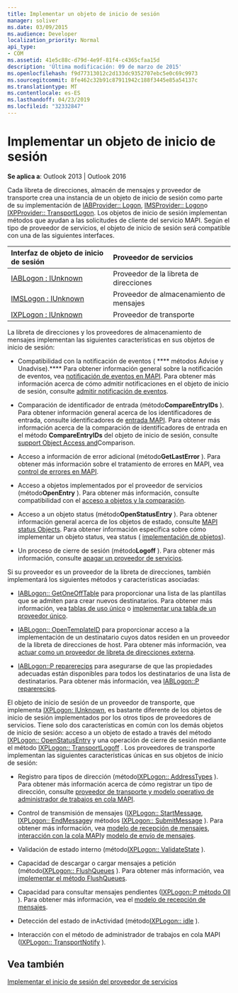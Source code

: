 ```yaml
---
title: Implementar un objeto de inicio de sesión
manager: soliver
ms.date: 03/09/2015
ms.audience: Developer
localization_priority: Normal
api_type:
- COM
ms.assetid: 41e5c88c-d79d-4e9f-81f4-c4365cfaa15d
description: 'Última modificación: 09 de marzo de 2015'
ms.openlocfilehash: f9d77313012c2d133dc9352707ebc5e0c69c9973
ms.sourcegitcommit: 8fe462c32b91c87911942c188f3445e85a54137c
ms.translationtype: MT
ms.contentlocale: es-ES
ms.lasthandoff: 04/23/2019
ms.locfileid: "32332847"
---
```

# <a name="implementing-a-logon-object"></a>Implementar un objeto de inicio de sesión

  
  
**Se aplica a**: Outlook 2013 | Outlook 2016 
  
Cada libreta de direcciones, almacén de mensajes y proveedor de transporte crea una instancia de un objeto de inicio de sesión como parte de su implementación de [IABProvider:: Logon](iabprovider-logon.md), [IMSProvider:: Logon](imsprovider-logon.md)o [IXPProvider:: TransportLogon](ixpprovider-transportlogon.md). Los objetos de inicio de sesión implementan métodos que ayudan a las solicitudes de cliente del servicio MAPI. Según el tipo de proveedor de servicios, el objeto de inicio de sesión será compatible con una de las siguientes interfaces. 
  
|**Interfaz de objeto de inicio de sesión**|**Proveedor de servicios**|
|:-----|:-----|
|[IABLogon : IUnknown](iablogoniunknown.md) <br/> |Proveedor de la libreta de direcciones  <br/> |
|[IMSLogon : IUnknown](imslogoniunknown.md) <br/> |Proveedor de almacenamiento de mensajes  <br/> |
|[IXPLogon : IUnknown](ixplogoniunknown.md) <br/> |Proveedor de transporte  <br/> |
   
La libreta de direcciones y los proveedores de almacenamiento de mensajes implementan las siguientes características en sus objetos de inicio de sesión:
  
- Compatibilidad con la notificación de eventos ( **** métodos Advise y Unadvise).**** Para obtener información general sobre la notificación de eventos, vea [notificación de eventos en MAPI](event-notification-in-mapi.md). Para obtener más información acerca de cómo admitir notificaciones en el objeto de inicio de sesión, consulte [admitir notificación de eventos](supporting-event-notification.md). 
    
- Comparación de identificador de entrada (método**CompareEntryIDs** ). Para obtener información general acerca de los identificadores de entrada, consulte identificadores de [entrada MAPI](mapi-entry-identifiers.md). Para obtener más información acerca de la comparación de identificadores de entrada en el método **CompareEntryIDs** del objeto de inicio de sesión, consulte [support Object Access and](supporting-object-access-and-comparison.md)Comparison.
    
- Acceso a información de error adicional (método**GetLastError** ). Para obtener más información sobre el tratamiento de errores en MAPI, vea [control de errores en MAPI](error-handling-in-mapi.md). 
    
- Acceso a objetos implementados por el proveedor de servicios (método**OpenEntry** ). Para obtener más información, consulte compatibilidad con el [acceso a objetos y la comparación](supporting-object-access-and-comparison.md).
    
- Acceso a un objeto status (método**OpenStatusEntry** ). Para obtener información general acerca de los objetos de estado, consulte [MAPI status Objects](mapi-status-objects.md). Para obtener información específica sobre cómo implementar un objeto status, vea status ( [implementación de objetos](status-object-implementation.md)).
    
- Un proceso de cierre de sesión (método**Logoff** ). Para obtener más información, consulte [apagar un proveedor de servicios](shutting-down-a-service-provider.md).
    
Si su proveedor es un proveedor de la libreta de direcciones, también implementará los siguientes métodos y características asociadas:
  
- [IABLogon:: GetOneOffTable](iablogon-getoneofftable.md) para proporcionar una lista de las plantillas que se admiten para crear nuevos destinatarios. Para obtener más información, vea [tablas de uso único](one-off-tables.md) o [implementar una tabla de un proveedor único](implementing-a-provider-one-off-table.md).
    
- [IABLogon:: OpenTemplateID](iablogon-opentemplateid.md) para proporcionar acceso a la implementación de un destinatario cuyos datos residen en un proveedor de la libreta de direcciones de host. Para obtener más información, vea [actuar como un proveedor de libreta de direcciones externa](acting-as-a-foreign-address-book-provider.md). 
    
- [IABLogon::P reparerecips](iablogon-preparerecips.md) para asegurarse de que las propiedades adecuadas están disponibles para todos los destinatarios de una lista de destinatarios. Para obtener más información, vea [IABLogon::P reparerecips](iablogon-preparerecips.md). 
    
El objeto de inicio de sesión de un proveedor de transporte, que implementa [IXPLogon: IUnknown](ixplogoniunknown.md), es bastante diferente de los objetos de inicio de sesión implementados por los otros tipos de proveedores de servicios. Tiene solo dos características en común con los demás objetos de inicio de sesión: acceso a un objeto de estado a través del método [IXPLogon:: OpenStatusEntry](ixplogon-openstatusentry.md) y una operación de cierre de sesión mediante el método [IXPLogon:: TransportLogoff](ixplogon-transportlogoff.md) . Los proveedores de transporte implementan las siguientes características únicas en sus objetos de inicio de sesión: 
  
- Registro para tipos de dirección (método[IXPLogon:: AddressTypes](ixplogon-addresstypes.md) ). Para obtener más información acerca de cómo registrar un tipo de dirección, consulte [proveedor de transporte y modelo operativo de administrador de trabajos en cola MAPI](transport-provider-and-mapi-spooler-operational-model.md).
    
- Control de transmisión de mensajes ([IXPLogon:: StartMessage](ixplogon-startmessage.md), [IXPLogon:: EndMessage](ixplogon-endmessage.md)y métodos [IXPLogon:: SubmitMessage](ixplogon-submitmessage.md) ). Para obtener más información, vea [modelo de recepción de mensajes](message-reception-model.md), [interacción con la cola MAPI](interacting-with-the-mapi-spooler.md)y [modelo de envío de mensajes](message-submission-model.md).
    
- Validación de estado interno (método[IXPLogon:: ValidateState](ixplogon-validatestate.md) ). 
    
- Capacidad de descargar o cargar mensajes a petición (método[IXPLogon:: FlushQueues](ixplogon-flushqueues.md) ). Para obtener más información, vea [implementar el método FlushQueues](implementing-the-flushqueues-method.md).
    
- Capacidad para consultar mensajes pendientes ([IXPLogon::P método Oll](ixplogon-poll.md) ). Para obtener más información, vea el [modelo de recepción de mensajes](message-reception-model.md).
    
- Detección del estado de inActividad (método[IXPLogon:: idle](ixplogon-idle.md) ). 
    
- Interacción con el método de administrador de trabajos en cola MAPI ([IXPLogon:: TransportNotify](ixplogon-transportnotify.md) ). 
    
## <a name="see-also"></a>Vea también



[Implementar el inicio de sesión del proveedor de servicios](implementing-service-provider-logon.md)

